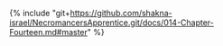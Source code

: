 {% include "git+https://github.com/shakna-israel/NecromancersApprentice.git/docs/014-Chapter-Fourteen.md#master" %}

